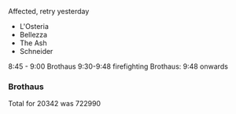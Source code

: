 Affected, retry yesterday
- L'Osteria
- Bellezza
- The Ash
- Schneider


8:45 - 9:00 Brothaus
9:30-9:48 firefighting
Brothaus: 9:48 onwards

### Brothaus
Total for 20342 was 722990